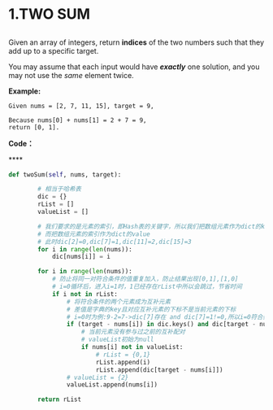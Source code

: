 # 1.TWO SUM

## 

Given an array of integers, return **indices** of the two numbers such that they add up to a specific target.

You may assume that each input would have _**exactly**_ one solution, and you may not use the _same_ element twice.

**Example:**

```text
Given nums = [2, 7, 11, 15], target = 9,

Because nums[0] + nums[1] = 2 + 7 = 9,
return [0, 1].
```

**Code：**

\*\*\*\*

```python
def twoSum(self, nums, target):

        # 相当于哈希表
        dic = {}
        rList = []
        valueList = []

        # 我们要求的是元素的索引，即Hash表的关键字，所以我们把数组元素作为dict的key
        # 而把数组元素的索引作为dict的value
        # 此时dic[2]=0,dic[7]=1,dic[11]=2,dic[15]=3
        for i in range(len(nums)):
            dic[nums[i]] = i

        for i in range(len(nums)):
            # 防止将同一对符合条件的值重复加入，防止结果出现[0,1],[1,0]
            # i=0循环后，进入i=1时，1已经存在rList中所以会跳过，节省时间
            if i not in rList:
                # 将符合条件的两个元素成为互补元素
                # 差值是字典的key且对应互补元素的下标不是当前元素的下标
                # i=0时为例:9-2=7->dic[7]存在 and dic[7]=1!=0,所以i=0符合条件
                if (target - nums[i]) in dic.keys() and dic[target - nums[i]] != i:
                    # 当前元素没有参与过之前的互补配对
                    # valueList初始为null
                    if nums[i] not in valueList:
                        # rList = {0,1}
                        rList.append(i)
                        rList.append(dic[target - nums[i]])
                # valueList = {2}
                valueList.append(nums[i])

        return rList
```

